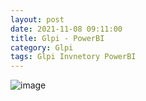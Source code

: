 ```yaml
---
layout: post
date: 2021-11-08 09:11:00
title: Glpi - PowerBI
category: Glpi
tags: Glpi Invnetory PowerBI
---
```

![image](https://user-images.githubusercontent.com/1507737/140706917-8f6c2dc4-8ed3-4600-a2e6-50f9bc69f6f7.png)

